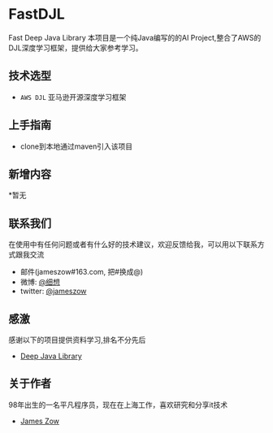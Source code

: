 # FastDJL
Fast Deep Java Library
本项目是一个纯Java编写的的AI Project,整合了AWS的DJL深度学习框架，提供给大家参考学习。

## 技术选型

* `AWS DJL` 亚马逊开源深度学习框架

## 上手指南
* clone到本地通过maven引入该项目<br>

## 新增内容 
*暂无

## 联系我们
在使用中有任何问题或者有什么好的技术建议，欢迎反馈给我，可以用以下联系方式跟我交流

* 邮件(jameszow#163.com, 把#换成@)
* 微博: [@细想](http://weibo.com/ihubo)
* twitter: [@jameszow](http://twitter.com/ihubo)

## 感激
感谢以下的项目提供资料学习,排名不分先后
* [Deep Java Library](https://djl.ai)

## 关于作者

98年出生的一名平凡程序员，现在在上海工作，喜欢研究和分享it技术

* [James Zow](https://github.com/Jzow)

